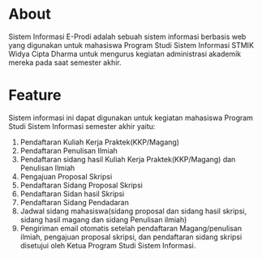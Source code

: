 # About
Sistem Informasi E-Prodi adalah sebuah sistem informasi berbasis web yang digunakan untuk mahasiswa Program Studi Sistem Informasi STMIK Widya Cipta Dharma untuk mengurus kegiatan administrasi akademik mereka pada saat semester akhir.

# Feature

Sistem informasi ini dapat digunakan untuk kegiatan mahasiswa Program Studi Sistem Informasi semester akhir yaitu:

1. Pendaftaran Kuliah Kerja Praktek(KKP/Magang)
2. Pendaftaran Penulisan Ilmiah
3. Pendaftaran sidang hasil Kuliah Kerja Praktek(KKP/Magang) dan Penulisan Ilmiah
4. Pengajuan Proposal Skripsi
5. Pendaftaran Sidang Proposal Skripsi
6. Pendaftaran Sidan hasil Skripsi
7. Pendaftaran Sidang Pendadaran
8. Jadwal sidang mahasiswa(sidang proposal dan sidang hasil skripsi, sidang hasil magang dan sidang Penulisan ilmiah)
9. Pengiriman email otomatis setelah pendaftaran Magang/penulisan ilmiah, pengajuan proposal skripsi, dan pendaftaran sidang skripsi disetujui oleh Ketua Program Studi Sistem Informasi.


